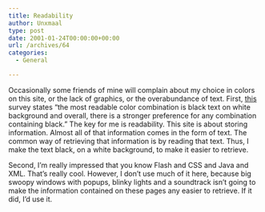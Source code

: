 ```yaml
---
title: Readability
author: Unxmaal
type: post
date: 2001-01-24T00:00:00+00:00
url: /archives/64
categories:
  - General

---
```

Occasionally some friends of mine will complain about my choice in colors on this site, or the lack of graphics, or the overabundance of text. First, <A HREF="http://www.nellco.org/jim/presentation/research.html">this</A> survey states &#8220;the most readable color combination is black text on white background and overall, there is a stronger preference for any combination containing black.&#8221; The key for me is readability. This site is about storing information. Almost all of that information comes in the form of text. The common way of retrieving that information is by reading that text. Thus, I make the text black, on a white background, to make it easier to retrieve. 

Second, I&#8217;m really impressed that you know Flash and CSS and Java and XML. That&#8217;s really cool. However, I don&#8217;t use much of it here, because big swoopy windows with popups, blinky lights and a soundtrack isn&#8217;t going to make the information contained on these pages any easier to retrieve. If it did, I&#8217;d use it.
